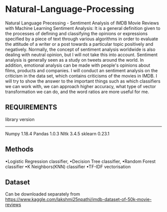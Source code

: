 # Natural-Language-Processing
Natural Language Precessing - Sentiment Analysis of IMDB Movie Reviews with Machine Learning
Sentiment Analysis: It is a general definition given to the processes of defining and classifying the opinions or expressions specified by a piece of text through various algorithms in order to evaluate the attitude of a writer or a post towards a particular topic positively and negatively. Normally, the concept of sentiment analysis worldwide is also dealing with neutral opinion, but I will not take this into account.
Sentiment analysis is generally seen as a study on tweets around the world. In addition, emotional analysis can be made with people's opinions about films, products and companies. I will conduct an sentiment analysis on the criticism in the data set, which contains criticisms of the movies in IMDB. I will try to show the answer to the important things such as which classifiers we can work with, we can approach higher accuracy, what type of vector transformation we can do, and the word ratios are more useful for me.

REQUIREMENTS
-------------

library       version
-------       -------
Numpy          1.18.4
Pandas         1.0.3
Nltk           3.4.5
sklearn        0.23.1



Methods
-------
•Logistic Regression classifier,
•Decision Tree classifier,
•Random Forest classifier
•K Neighbors(KNN) classifier
•TF-IDF vectorisation


Dataset
-------
Can be downloaded separately from  https://www.kaggle.com/lakshmi25npathi/imdb-dataset-of-50k-movie-reviews


